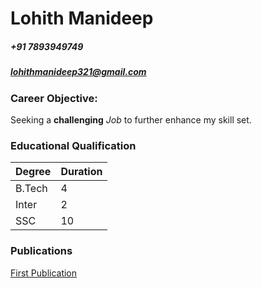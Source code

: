 # Lohith Manideep
##### +91 7893949749
##### lohithmanideep321@gmail.com

### Career Objective:
Seeking a **challenging** *Job* to further enhance my skill set. 

### Educational Qualification

Degree | Duration
---|---
B.Tech | 4
Inter | 2 
SSC | 10


### Publications
[First Publication](https://google.com)
